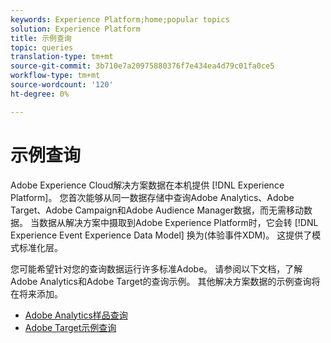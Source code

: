```yaml
---
keywords: Experience Platform;home;popular topics
solution: Experience Platform
title: 示例查询
topic: queries
translation-type: tm+mt
source-git-commit: 3b710e7a20975880376f7e434ea4d79c01fa0ce5
workflow-type: tm+mt
source-wordcount: '120'
ht-degree: 0%

---
```



# 示例查询

Adobe Experience Cloud解决方案数据在本机提供 [!DNL Experience Platform]。 您首次能够从同一数据存储中查询Adobe Analytics、Adobe Target、Adobe Campaign和Adobe Audience Manager数据，而无需移动数据。 当数据从解决方案中摄取到Adobe Experience Platform时，它会转 [!DNL Experience Event Experience Data Model] 换为(体验事件XDM)。 这提供了模式标准化层。

您可能希望针对您的查询数据运行许多标准Adobe。 请参阅以下文档，了解Adobe Analytics和Adobe Target的查询示例。 其他解决方案数据的示例查询将在将来添加。

- [Adobe Analytics样品查询](adobe-analytics.md)
- [Adobe Target示例查询](adobe-target.md)

